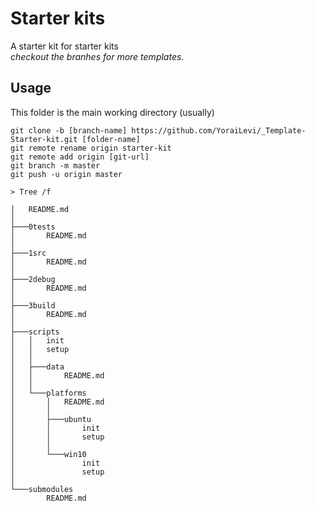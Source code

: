 # **Starter kits**
A starter kit for
starter kits  
_checkout the branhes for more templates._

## **Usage**

This folder is the main working directory (usually)

```git
git clone -b [branch-name] https://github.com/YoraiLevi/_Template-Starter-kit.git [folder-name]
git remote rename origin starter-kit
git remote add origin [git-url]
git branch -m master
git push -u origin master
```

`> Tree /f`  

```no-language
│   README.md
│
├───0tests
│       README.md
│
├───1src
│       README.md
│
├───2debug
│       README.md
│
├───3build
│       README.md
│
├───scripts
│   │   init
│   │   setup
│   │
│   ├───data
│   │       README.md
│   │
│   └───platforms
│       │   README.md
│       │
│       ├───ubuntu
│       │       init
│       │       setup
│       │
│       └───win10
│               init
│               setup
│
└───submodules
        README.md
```
